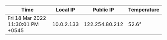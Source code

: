 | Time     | Local IP | Public IP | Temperature |
| ----------- | ----------- | ----------- | ----------- |
| Fri 18 Mar 2022 11:30:01 PM +0545      | 10.0.2.133     | 122.254.80.212  | 52.6° |
